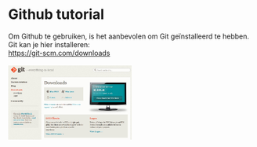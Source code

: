 # Github tutorial

Om Github te gebruiken, is het aanbevolen om Git geïnstalleerd te hebben. <br>
Git kan je hier installeren: <br>
https://git-scm.com/downloads <br> <br>
<img src="screen1.jpg" width="50%">


